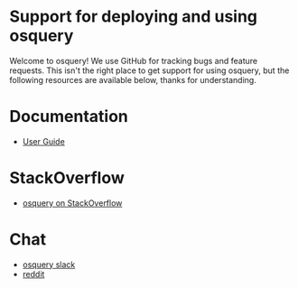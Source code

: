 # Support for deploying and using osquery

Welcome to osquery! We use GitHub for tracking bugs and feature requests. This isn't the right place to get support for using osquery, but the following resources are available below, thanks for understanding.

# Documentation

 - [User Guide](https://osquery.readthedocs.io/en/stable/)

# StackOverflow

- [osquery on StackOverflow](https://area51.stackexchange.com/proposals/117450/osquery)
 
# Chat

- [osquery slack](https://osquery-slack.herokuapp.com/)
- [reddit](https://www.reddit.com/r/osquery/)
